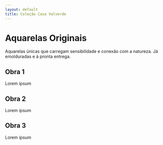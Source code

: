 ```yaml
---
layout: default
title: Coleção Casa Valverde
---
```

# Aquarelas Originais

Aquarelas únicas que carregam sensibilidade e conexão com a natureza. Já emolduradas e à pronta entrega.

## Obra 1

Lorem ipsum

## Obra 2

Lorem ipsum

## Obra 3

Lorem ipsum
